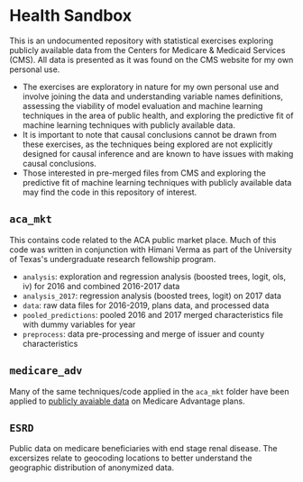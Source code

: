 # Health Sandbox
This is an undocumented repository with statistical exercises exploring publicly available data from the Centers for Medicare & Medicaid Services (CMS). All data is presented as it was found on the CMS website for my own personal use.
* The exercises are exploratory in nature for my own personal use and involve joining the data and understanding variable names definitions, assessing the viability of model evaluation and machine learning techniques in the area of public health, and exploring the predictive fit of machine learning techniques with publicly available data. 
* It is important to note that causal conclusions cannot be drawn from these exercises, as the techniques being explored are not explicitly designed for causal inference and are known to have issues with making causal conclusions.
* Those interested in pre-merged files from CMS and exploring the predictive fit of machine learning techniques with publicly available data may find the code in this repository of interest.

## `aca_mkt`
This contains code related to the ACA public market place. Much of this code was written in conjunction with Himani Verma as part of the University of Texas's undergraduate research fellowship program. 
- `analysis`: exploration and regression analysis (boosted trees, logit, ols, iv) for 2016 and combined 2016-2017 data
- `analysis_2017`: regression analysis (boosted trees, logit) on 2017 data
- `data`: raw data files for 2016-2019, plans data, and processed data
- `pooled_predictions`: pooled 2016 and 2017 merged characteristics file with dummy variables for year
- `preprocess`: data pre-processing and merge of issuer and county characteristics 

## `medicare_adv`
Many of the same techniques/code applied in the `aca_mkt` folder have been applied to [publicly avaiable data](https://www.cms.gov/Medicare/Health-Plans/MedicareAdvtgSpecRateStats/DataFiles) on Medicare Advantage plans.

## `ESRD`
Public data on medicare beneficiaries with end stage renal disease. The excersizes relate to geocoding locations to better understand the geographic distribution of anonymized data.

